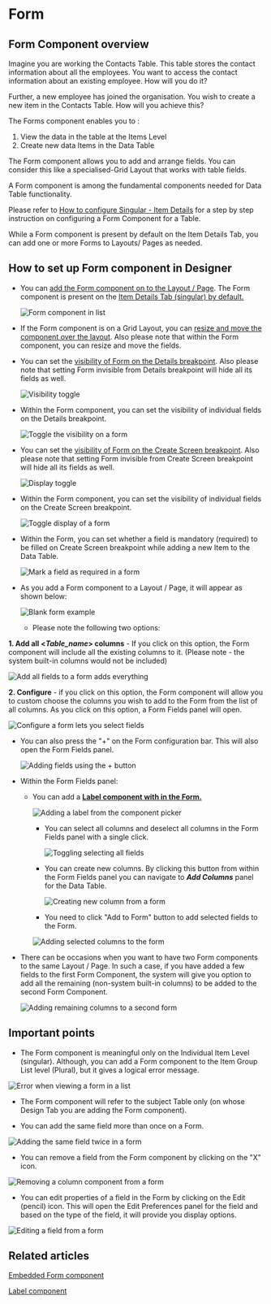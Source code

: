 # Form

## Form Component overview

Imagine you are working the Contacts Table. This table stores the contact information about all the employees. You want to access the contact information about an existing employee. How will you do it?

Further, a new employee has joined the organisation. You wish to create a new item in the Contacts Table. How will you achieve this?

The Forms component enables you to :

1. View the data in the table at the Items Level
2. Create new data Items in the Data Table

The Form component allows you to add and arrange fields. You can consider this like a specialised-Grid Layout that works with table fields.

A Form component is among the fundamental components needed for Data Table functionality.

Please refer to [How to configure Singular - Item Details](/docs/Rapid/4-Keyper%20Manual/2-Designer/2-Pages/5-how-to-guides/how-to-configure-item-details-and-item-creation/how-to-configure-item-details-and-item-creation.md) for a step by step instruction on configuring a Form Component for a Table.

While a Form component is present by default on the Item Details Tab, you can add one or more Forms to Layouts/ Pages as needed.


## How to set up Form component in Designer

- You can [add the Form component on to the Layout / Page](/docs/Rapid/4-Keyper%20Manual/2-Designer/2-Pages/5-how-to-guides/how-to-add-a-component/how-to-add-a-component.md "How to add a component to a Layout / Page?"). The Form component is present on the [Item Details Tab (singular) by default.](/docs/Rapid/4-Keyper%20Manual/2-Designer/2-Pages/5-how-to-guides/how-to-configure-item-details-and-item-creation/how-to-configure-item-details-and-item-creation.md) 

    ![Form component in list](<Component list.png>)
- If the Form component is on a Grid Layout, you can [resize and move the component over the layout](/docs/Rapid/4-Keyper%20Manual/2-Designer/2-Pages/5-how-to-guides/how-to-arrange-a-component-on-a-grid/how-to-arrange-a-component-on-a-grid.md "How to arrange a component on Grid layout?"). Also please note that within the Form component, you can resize and move the fields.
- You can set the [visibility of Form on the Details breakpoint](/docs/Rapid/4-Keyper%20Manual/2-Designer/2-Pages/5-how-to-guides/how-to-hide-components-on-breakpoints/how-to-hide-components-on-breakpoints.md "How to set a component to be visible / hidden on 'Item Details' and 'Create' breakpoints?"). Also please note that setting Form invisible from Details breakpoint will hide all its fields as well. 

    ![Visibility toggle](<../Visiblity toggle.png>)
- Within the Form component, you can set the visibility of individual fields on the Details breakpoint.   

    ![Toggle the visibility on a form](<Toggle visiblity on form.png>)

- You can set the [visibility of Form on the Create Screen breakpoint](/docs/Rapid/4-Keyper%20Manual/2-Designer/2-Pages/5-how-to-guides/how-to-hide-components-on-breakpoints/how-to-hide-components-on-breakpoints.md "How to set a component to be visible / hidden on 'Item Details' and 'Create' breakpoints?"). Also please note that setting Form invisible from Create Screen breakpoint will hide all its fields as well.  

    ![Display toggle](<../Display toggle.png>)
- Within the Form component, you can set the visibility of individual fields on the Create Screen breakpoint.  

    ![Toggle display of a form](<Toggle display on a form.png>)
- Within the Form, you can set whether a field is mandatory (required) to be filled on Create Screen breakpoint while adding a new Item to the Data Table.  

    ![Mark a field as required in a form](<Mark a field in a form as required.png>)
- As you add a Form component to a Layout / Page, it will appear as shown below: 

    ![Blank form example](<Blank form example.png>)
    - Please note the following two options:

**1. Add all &lt;*Table\_name*&gt; columns** - If you click on this option, the Form component will include all the existing columns to it. (Please note - the system built-in columns would not be included)  

![Add all fields to a form adds everything](<Add all fields to a form.png>)
  
**2. Configure** - if you click on this option, the Form component will allow you to custom choose the columns you wish to add to the Form from the list of all columns. As you click on this option, a Form Fields panel will open.  

![Configure a form lets you select fields](<Configure a form to select fields.png>)

- You can also press the "+" on the Form configuration bar. This will also open the Form Fields panel.   

    ![Adding fields using the + button](<Add fields to a form using the plus.png>)
- Within the Form Fields panel: 
    - You can add a [**Label component with in the Form.**](/docs/Rapid/4-Keyper%20Manual/2-Designer/2-Pages/3-Components/label/label.md "What is a Label component?")  

        ![Adding a label from the component picker](<Add a label to a form.png>)
        - You can select all columns and deselect all columns in the Form Fields panel with a single click.   

            ![Toggling selecting all fields](<Toggling selecting all fields.png>)
        - You can create new columns. By clicking this button from within the Form Fields panel you can navigate to ***Add Columns*** panel for the Data Table.   

            ![Creating new column from a form](<Creating new column from a form.png>)
        - You need to click "Add to Form" button to add selected fields to the Form. 

        ![Adding selected columns to the form](<Adding selected columns to the form.png>)

- There can be occasions when you want to have two Form components to the same Layout / Page. In such a case, if you have added a few fields to the first Form Component, the system will give you option to add all the remaining (non-system built-in columns) to be added to the second Form Component.  

    ![Adding remaining columns to a second form](<Add remaining columns with two forms.png>)

## Important points

- The Form component is meaningful only on the Individual Item Level (singular). Although, you can add a Form component to the Item Group List level (Plural), but it gives a logical error message. 

![Error when viewing a form in a list](<Error when viewing a form in a list.png>)

- The Form component will refer to the subject Table only (on whose Design Tab you are adding the Form component).

- You can add the same field more than once on a Form.

![Adding the same field twice in a form](<Adding the same field twice in a form.png>)

- You can remove a field from the Form component by clicking on the "X" icon.  

![Removing a column component from a form](<Removing a column component from a form.png>)

- You can edit properties of a field in the Form by clicking on the Edit (pencil) icon. This will open the Edit Preferences panel for the field and based on the type of the field, it will provide you display options. 

![Editing a field from a form](<Editing a column from a form.png>)

## Related articles

[Embedded Form component](/docs/Rapid/4-Keyper%20Manual/2-Designer/2-Pages/3-Components/embedded-form/embedded-form.md "What is a Embedded Form component on a Layout / Page?")

[Label component](/docs/Rapid/4-Keyper%20Manual/2-Designer/2-Pages/3-Components/label/label.md "What is a Label component?")